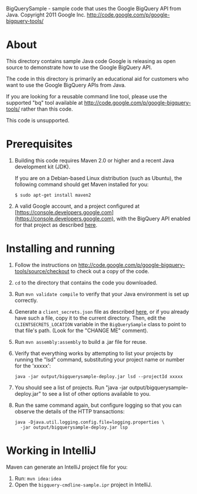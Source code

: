 BigQuerySample - sample code that uses the Google BigQuery API from Java.
Copyright 2011 Google Inc.
http://code.google.com/p/google-bigquery-tools/

About
=====
This directory contains sample Java code Google is releasing as open source to
demonstrate how to use the Google BigQuery API.

The code in this directory is primarily an educational aid for customers who
want to use the Google BigQuery APIs from Java.

If you are looking for a reusable command line tool, please use the supported
"bq" tool available at http://code.google.com/p/google-bigquery-tools/ rather
than this code.

This code is unsupported.

Prerequisites
=============
1. Building this code requires Maven 2.0 or higher and a recent Java
   development kit (JDK).

   If you are on a Debian-based Linux distribution (such as Ubuntu), the
   following command should get Maven installed for you:

   ```
   $ sudo apt-get install maven2
   ```

2. A valid Google account, and a project configured at
   [https://console.developers.google.com](https://console.developers.google.com), with
   the BigQuery API enabled for that project as described [here](https://developers.google.com/bigquery/bigquery-api-quickstart).


Installing and running
======================

1. Follow the instructions on
   http://code.google.com/p/google-bigquery-tools/source/checkout to check
   out a copy of the code.

2. `cd` to the directory that contains the code you downloaded.

3. Run `mvn validate compile` to verify that your Java environment is set up
   correctly.

4. Generate a `client_secrets.json` file as described [here](https://developers.google.com/bigquery/bigquery-api-quickstart#client), or if you already have such a file, copy it to the current directory.  Then, edit the `CLIENTSECRETS_LOCATION` variable in the `BigQuerySample` class to point to that file's path. (Look for the "CHANGE ME" comment).

5. Run `mvn assembly:assembly` to build a .jar file for reuse.

6. Verify that everything works by attempting to list your projects by running the "lsd" command, substituting your project name or number for the 'xxxxx':

    ```
    java -jar output/bigquerysample-deploy.jar lsd --projectId xxxxx
    ```

7. You should see a list of projects.  Run
   "java -jar output/bigquerysample-deploy.jar" to see a list of other
   options available to you.

8. Run the same command again, but configure logging so that you can observe
   the details of the HTTP transactions:

     ```
     java -Djava.util.logging.config.file=logging.properties \
       -jar output/bigquerysample-deploy.jar lsp
     ```

Working in IntelliJ
===================

Maven can generate an IntelliJ project file for you:

1. Run: `mvn idea:idea`
2. Open the `bigquery-cmdline-sample.ipr` project in IntelliJ.


